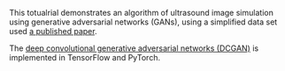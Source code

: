 This totualrial demonstrates an algorithm of ultrasound image simulation using generative adversarial networks (GANs), using a simplified data set used [a published paper](https://arxiv.org/ftp/arxiv/papers/1707/1707.05392.pdf).

The [deep convolutional generative adversarial networks (DCGAN)](https://arxiv.org/pdf/1511.06434.pdf) is implemented in TensorFlow and PyTorch.
